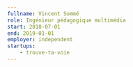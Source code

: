 ```yaml
---
fullname: Vincent Sommé
role: Ingénieur pédagogique multimédia
start: 2018-07-01
end: 2019-01-01
employer: independent
startups:
    - trouve-ta-voie
---
```

